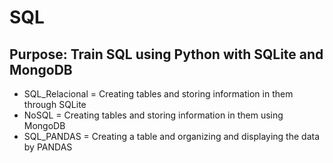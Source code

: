 # SQL

## Purpose: Train SQL using Python with SQLite and MongoDB

* SQL_Relacional = Creating tables and storing information in them through SQLite
* NoSQL = Creating tables and storing information in them using MongoDB
* SQL_PANDAS = Creating a table and organizing and displaying the data by PANDAS

